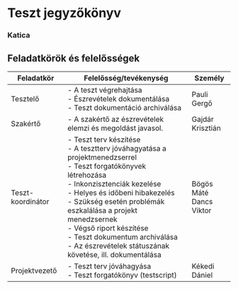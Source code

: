 # Teszt jegyzőkönyv
### Katica
## Feladatkörök és felelősségek
|Feladatkör|Felelősség/tevékenység|Személy|
|-|-|-|
|Tesztelő|- A teszt végrehajtása<br>- Észrevételek dokumentálása<br>- Teszt dokumentáció archiválása|Pauli Gergő|
|Szakértő|- A szakértő az észrevételek elemzi és megoldást javasol.|Gajdár Krisztián|
|Teszt-koordinátor|- Teszt terv készítése<br>- A tesztterv jóváhagyatása a projektmenedzserrel<br>- Teszt forgatókönyvek létrehozása<br>- Inkonzisztenciák kezelése <br>- Helyes és időbeni hibakezelés <br>- Szükség esetén problémák eszkalálása a projekt menedzsernek <br>- Végső riport készítése<br>- Teszt dokumentum archiválása<br>- Az észrevételek státuszának követése, ill. dokumentálása|Bögös Máté<br>Dancs Viktor|
|Projektvezető|- Teszt terv jóváhagyása<br>- Teszt forgatókönyv (testscript)|Kékedi Dániel|